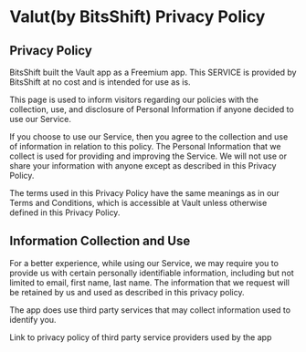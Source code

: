 # Valut(by BitsShift) Privacy Policy

## Privacy Policy

BitsShift built the Vault app as a Freemium app. This SERVICE is provided by BitsShift at no cost and is intended for use as is.

This page is used to inform visitors regarding our policies with the collection, use, and disclosure of Personal Information if anyone decided to use our Service.

If you choose to use our Service, then you agree to the collection and use of information in relation to this policy. The Personal Information that we collect is used for providing and improving the Service. We will not use or share your information with anyone except as described in this Privacy Policy.

The terms used in this Privacy Policy have the same meanings as in our Terms and Conditions, which is accessible at Vault unless otherwise defined in this Privacy Policy.

## Information Collection and Use

For a better experience, while using our Service, we may require you to provide us with certain personally identifiable information, including but not limited to email, first name, last name. The information that we request will be retained by us and used as described in this privacy policy.

The app does use third party services that may collect information used to identify you.

Link to privacy policy of third party service providers used by the app


